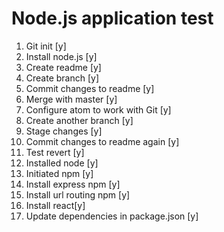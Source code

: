 # Node.js application test
1. Git init [y]
2. Install node.js [y]
3. Create readme [y]
4. Create branch [y]
5. Commit changes to readme [y]
6. Merge with master [y]
7. Configure atom to work with Git [y]
8. Create another branch [y]
9. Stage changes [y]
10. Commit changes to readme again [y]
11. Test revert [y]
12. Installed node [y]
13. Initiated npm [y]
14. Install express npm [y]
15. Install url routing npm [y]
16. Install react[y]
17. Update dependencies in package.json [y]
